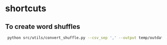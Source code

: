 # shortcuts

## To create word shuffles

``` bash
 python src/utils/convert_shuffle.py --csv_sep ',' --output temp/outdata_shuffle.csv  temp/data/dev_matched_mini.csv "sentence1,sentence2"
```